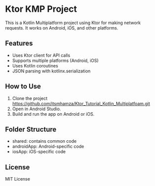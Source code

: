 # Ktor KMP Project

This is a Kotlin Multiplatform project using Ktor for making network requests. It works on Android, iOS, and other platforms.

## Features

- Uses Ktor client for API calls
- Supports multiple platforms (Android, iOS)
- Uses Kotlin coroutines
- JSON parsing with kotlinx.serialization

## How to Use

1. Clone the project https://github.com/itsmhamza/Ktor_Tutorial_Kotlin_Multiplatfoam.git
2. Open in Android Studio.
3. Build and run the app on Android or iOS.

## Folder Structure

- shared: contains common code
- androidApp: Android-specific code
- iosApp: iOS-specific code

## License

MIT License
